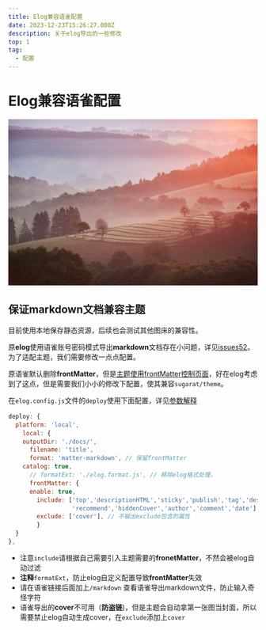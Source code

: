 ```yaml
---
title: Elog兼容语雀配置
date: 2023-12-23T15:26:27.000Z
description: 关于elog导出的一些修改
top: 1
tag:
  - 配置
---
```

# Elog兼容语雀配置
![marc-marchal-o9sQxsixlng.jpg](images/e780d49eaaade96d2c3c51e449189e9f.jpeg)
## 保证markdown文档兼容主题
目前使用本地保存静态资源，后续也会测试其他图床的兼容性。

原**elog**使用语雀账号密码模式导出**markdown**文档存在小问题，详见[issues52](https://github.com/LetTTGACO/elog/issues/52)。为了适配主题，我们需要修改一点点配置。

原语雀默认删除**frontMatter**，但是[主题使用frontMatter控制页面](https://theme.sugarat.top/config/frontmatter.html)，好在elog考虑到了这点，但是需要我们小小的修改下配置，使其兼容`sugarat/theme`。

在`elog.config.js`文件的`deploy`使用下面配置，详见[参数解释](https://elog.1874.cool/notion/raqyleng501h23p1)
```javascript
deploy: {
  platform: 'local',
    local: {
    outputDir: './docs/',
      filename: 'title',
      format: 'matter-markdown', // 保留frontMatter
    catalog: true,
      // formatExt: './elog.format.js', // 移除elog格式处理，
      frontMatter: {
      enable: true,
        include: ['top','descriptionHTML','sticky','publish','tag','description',
                  'recommend','hiddenCover','author','comment','date'], // 只输出include包含的属性
        exclude: ['cover'], // 不输出exclude包含的属性
        }
  }
},
```

- 注意`include`请根据自己需要引入主题需要的**fronetMatter**，不然会被elog自动过滤
- **注释**`formatExt`，防止elog自定义配置导致**frontMatter**失效
- 请在语雀链接后面加上`/markdown` 查看语雀导出markdown文件，防止输入奇怪字符
- 语雀导出的**cover**不可用（**防盗链**)，但是主题会自动拿第一张图当封面，所以需要禁止elog自动生成cover，在`exclude`添加上`cover`
